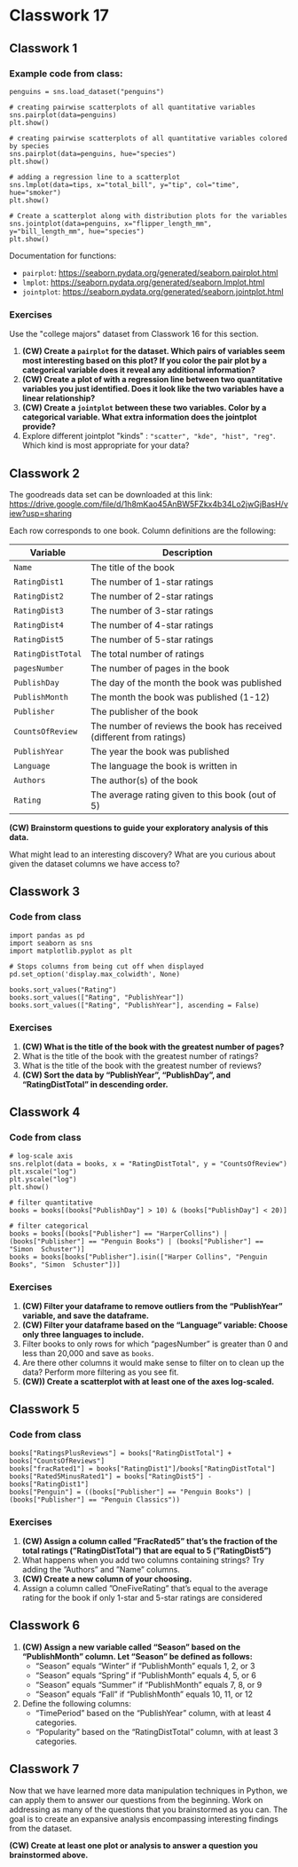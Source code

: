 # Classwork 17

## Classwork 1

### Example code from class:
```
penguins = sns.load_dataset("penguins")

# creating pairwise scatterplots of all quantitative variables
sns.pairplot(data=penguins)
plt.show()

# creating pairwise scatterplots of all quantitative variables colored by species
sns.pairplot(data=penguins, hue="species")
plt.show()

# adding a regression line to a scatterplot
sns.lmplot(data=tips, x="total_bill", y="tip", col="time", hue="smoker")
plt.show()

# Create a scatterplot along with distribution plots for the variables
sns.jointplot(data=penguins, x="flipper_length_mm", y="bill_length_mm", hue="species")
plt.show()
```

Documentation for functions:
* `pairplot`: https://seaborn.pydata.org/generated/seaborn.pairplot.html
*  `lmplot`: https://seaborn.pydata.org/generated/seaborn.lmplot.html
* `jointplot`: https://seaborn.pydata.org/generated/seaborn.jointplot.html

### Exercises 

Use the "college majors" dataset from Classwork 16 for this section.

1. **(CW) Create a `pairplot` for the dataset. Which pairs of variables seem most interesting based on this plot? If you color the pair plot by a categorical variable does it reveal any additional information?**
1. **(CW) Create a plot of with a regression line between two quantitative variables you just identified. Does it look like the two variables have a linear relationship?**
1. **(CW) Create a `jointplot` between these two variables. Color by a categorical variable. What extra information does the jointplot provide?**
1. Explore different jointplot "kinds" : `"scatter", "kde", "hist", "reg"`. Which kind is most appropriate for your data?

## Classwork 2
The goodreads data set can be downloaded at this link: https://drive.google.com/file/d/1h8mKao45AnBW5FZkx4b34Lo2jwGjBasH/view?usp=sharing 

Each row corresponds to one book. Column definitions are the following:

Variable | Description
--|--
`Name` | The title of the book
`RatingDist1` | The number of 1-star ratings
`RatingDist2` | The number of 2-star ratings
`RatingDist3` | The number of 3-star ratings
`RatingDist4` | The number of 4-star ratings
`RatingDist5` | The number of 5-star ratings
`RatingDistTotal` | The total number of ratings
`pagesNumber` | The number of pages in the book
`PublishDay` | The day of the month the book was published
`PublishMonth` | The month the book was published (1-12)
`Publisher` | The publisher of the book
`CountsOfReview` | The number of reviews the book has received (different from ratings)
`PublishYear` | The year the book was published
`Language` | The language the book is written in
`Authors` | The author(s) of the book
`Rating` | The average rating given to this book (out of 5)

**(CW) Brainstorm questions to guide your exploratory analysis of this data.**

What might lead to an interesting discovery?
What are you curious about given the dataset columns we have access to?

## Classwork 3

### Code from class

```
import pandas as pd
import seaborn as sns
import matplotlib.pyplot as plt

# Stops columns from being cut off when displayed
pd.set_option('display.max_colwidth', None)

books.sort_values("Rating")
books.sort_values(["Rating", "PublishYear"])
books.sort_values(["Rating", "PublishYear"], ascending = False)
```

### Exercises

1. **(CW) What is the title of the book with the greatest number of pages?**
1. What is the title of the book with the greatest number of ratings?
1. What is the title of the book with the greatest number of reviews?
1. **(CW) Sort the data by “PublishYear”, “PublishDay”, and “RatingDistTotal” in descending order.**


## Classwork 4

### Code from class

```
# log-scale axis
sns.relplot(data = books, x = "RatingDistTotal", y = "CountsOfReview")
plt.xscale("log")
plt.yscale("log")
plt.show()

# filter quantitative
books = books[(books["PublishDay"] > 10) & (books["PublishDay"] < 20)]

# filter categorical
books = books[(books["Publisher"] == "HarperCollins") | (books["Publisher"] == "Penguin Books") | (books["Publisher"] == "Simon  Schuster")]
books = books[books["Publisher"].isin(["Harper Collins", "Penguin Books", "Simon  Schuster"])]
```

### Exercises

1. **(CW) Filter your dataframe to remove outliers from the “PublishYear” variable, and save the dataframe.**
1. **(CW) Filter your dataframe based on the “Language” variable: Choose only three languages to include.**
1. Filter books to only rows for which “pagesNumber” is greater than 0 and less than 20,000 and save as `books`.
1. Are there other columns it would make sense to filter on to clean up the data? Perform more filtering as you see fit.
1. **(CW)) Create a scatterplot with at least one of the axes log-scaled.**

## Classwork 5

### Code from class

```
books["RatingsPlusReviews"] = books["RatingDistTotal"] + books["CountsOfReviews"]	
books["fracRated1"] = books["RatingDist1"]/books["RatingDistTotal"]
books["Rated5MinusRated1"] = books["RatingDist5"] - books["RatingDist1"]
books["Penguin"] = ((books["Publisher"] == "Penguin Books") | (books["Publisher"] == "Penguin Classics"))
```

### Exercises


1. **(CW) Assign a column called ”FracRated5” that’s the fraction of the total ratings (”RatingDistTotal”) that are equal to 5 (”RatingDist5”)**
1. What happens when you add two columns containing strings? Try adding the ”Authors” and ”Name” columns.
1. **(CW) Create a new column of your choosing.**
1. Assign a column called ”OneFiveRating” that’s equal to the average rating for the book if only 1-star and 5-star ratings are considered

## Classwork 6

1. **(CW) Assign a new variable called “Season” based on the “PublishMonth” column. Let “Season”  be defined as follows:**
      * “Season” equals “Winter”  if “PublishMonth”  equals 1, 2, or 3
      * “Season”  equals “Spring”  if “PublishMonth” equals 4, 5, or 6
      * “Season”  equals “Summer” if “PublishMonth” equals 7, 8, or 9
      * “Season”  equals “Fall”  if “PublishMonth” equals 10, 11, or 12
1.  Define the following columns:
      * “TimePeriod” based on the “PublishYear” column, with at least 4 categories.
      * “Popularity” based on the “RatingDistTotal” column, with at least 3 categories.

## Classwork 7

Now that we have learned more data manipulation techniques in Python, we can apply them to answer our questions from the beginning. Work on addressing as many of the questions that you brainstormed as you can. The goal is to create an expansive analysis encompassing interesting findings from the dataset.

**(CW) Create at least one plot or analysis to answer a question you brainstormed above.**
